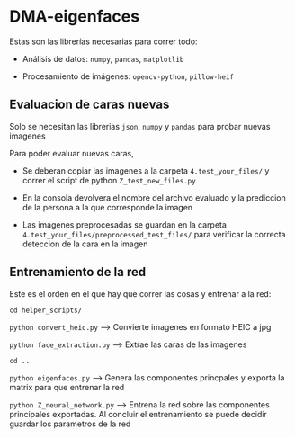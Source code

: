 # DMA-eigenfaces

Estas son las librerías necesarias para correr todo:

* Análisis de datos: `numpy`, `pandas`, `matplotlib`

* Procesamiento de imágenes: `opencv-python`, `pillow-heif`

## Evaluacion de caras nuevas

Solo se necesitan las librerias `json`, `numpy` y `pandas` para probar nuevas imagenes

Para poder evaluar nuevas caras, 

* Se deberan copiar las imagenes a la carpeta `4.test_your_files/` y correr el script de python `Z_test_new_files.py`

* En la consola devolvera el nombre del archivo evaluado y la prediccion de la persona a la que corresponde la imagen

* Las imagenes preprocesadas se guardan en la carpeta `4.test_your_files/preprocessed_test_files/` para verificar la correcta deteccion de la cara en la imagen

## Entrenamiento de la red

Este es el orden en el que hay que correr las cosas y entrenar a la red:

`cd helper_scripts/`

`python convert_heic.py` --> Convierte imagenes en formato HEIC a jpg

`python face_extraction.py` --> Extrae las caras de las imagenes

`cd ..`

`python eigenfaces.py` --> Genera las componentes princpales y exporta la matrix para que entrenar la red

`python Z_neural_network.py` --> Entrena la red sobre las componentes principales exportadas. Al concluir el entrenamiento se puede decidir guardar los parametros de la red
